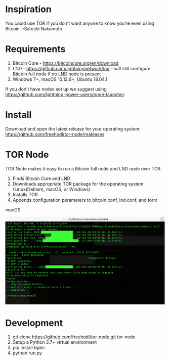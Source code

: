 # Inspiration

You could use TOR if you don't want anyone to know you're even using Bitcoin.
-Satoshi Nakamoto 

# Requirements
1. Bitcoin Core - https://bitcoincore.org/en/download
2. LND - https://github.com/lightningnetwork/lnd - will still configure Bitcoin full node if no LND node is present
3. Windows 7+, macOS 10.12.6+, Ubuntu 18.04.1

If you don't have nodes set up we suggest using https://github.com/lightning-power-users/node-launcher.

# Install

Download and open the latest release for your operating system:
https://github.com/freehodl/tor-node/realeases

# TOR Node

TOR Node makes it easy to run a Bitcoin full node and LND node over TOR.

1. Finds Bitcoin Core and LND  
2. Downloads appropriate TOR package for the operating system (Linux(Debian), macOS, or Windows) 
3. Installs TOR
2. Appends configuration perameters to bitcoin.conf, lnd.conf, and torrc

macOS

![TOR Node on macOS](https://github.com/freehodl/tor-node/blob/master/macos.png)

# Development

1. git clone https://github.com/freehodl/tor-node.git tor-node
2. Setup a Python 3.7+ virtual environment
3. pip install tqdm
4. python run.py

